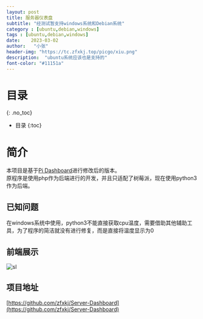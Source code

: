 ```yaml
---
layout: post
title: 服务器仪表盘
subtitle: "经测试暂支持windows系统和Debian系统"
category : [ubuntu,debian,windows]
tags : [ubuntu,debian,windows]
date:    2023-03-02
author:   "小张"
header-img: "https://tc.zfxkj.top/picgo/xiu.png"
description:  "ubuntu系统应该也是支持的"
font-color: "#11151a"
---
```


# 目录
{: .no_toc}

* 目录
{:toc}

# 简介
本项目是基于[Pi Dashboard](https://github.com/nxez/pi-dashboard)进行修改后的版本。  
原程序是使用php作为后端进行的开发，并且只适配了树莓派，现在使用python3作为后端。  

## 已知问题
在windows系统中使用，python3不能直接获取cpu温度，需要借助其他辅助工具，为了程序的简洁就没有进行修复，而是直接将温度显示为0  

## 前端展示
![sl](https://tc.zfxkj.top/picgo/sl.png)

## 项目地址
[https://github.com/zfxkj/Server-Dashboard](https://github.com/zfxkj/Server-Dashboard)